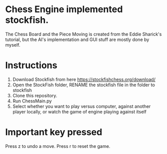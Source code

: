 # Chess Engine implemented stockfish. 
The Chess Board and the Piece Moving is created from the Eddie Sharick's tutorial, but the AI's implementation and GUI stuff are mostly done by myself.
# Instructions
1. Download Stockfish from here https://stockfishchess.org/download/
2. Open the StockFish folder, RENAME the stockfish file in the folder to stockfish
3. Clone this repository.
4. Run ChessMain.py
5. Select whether you want to play versus computer, against another player locally, or watch the game of engine playing against itself
# Important key pressed
Press z to undo a move.
Press r to reset the game.


